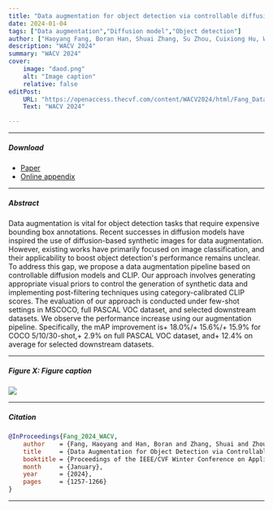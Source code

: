 ```yaml
---
title: "Data augmentation for object detection via controllable diffusion models" 
date: 2024-01-04
tags: ["Data augmentation","Diffusion model","Object detection"]
author: ["Haoyang Fang, Boran Han, Shuai Zhang, Su Zhou, Cuixiong Hu, Wen-Ming Ye"]
description: "WACV 2024" 
summary: "WACV 2024" 
cover:
    image: "daod.png"
    alt: "Image caption"
    relative: false
editPost:
    URL: "https://openaccess.thecvf.com/content/WACV2024/html/Fang_Data_Augmentation_for_Object_Detection_via_Controllable_Diffusion_Models_WACV_2024_paper.html"
    Text: "WACV 2024"

---
```


---

##### Download

+ [Paper](https://openaccess.thecvf.com/content/WACV2024/papers/Fang_Data_Augmentation_for_Object_Detection_via_Controllable_Diffusion_Models_WACV_2024_paper.pdf)
+ [Online appendix](https://openaccess.thecvf.com/content/WACV2024/supplemental/Fang_Data_Augmentation_for_WACV_2024_supplemental.pdf)

---

##### Abstract

Data augmentation is vital for object detection tasks that require expensive bounding box annotations. Recent successes in diffusion models have inspired the use of diffusion-based synthetic images for data augmentation. However, existing works have primarily focused on image classification, and their applicability to boost object detection's performance remains unclear. To address this gap, we propose a data augmentation pipeline based on controllable diffusion models and CLIP. Our approach involves generating appropriate visual priors to control the generation of synthetic data and implementing post-filtering techniques using category-calibrated CLIP scores. The evaluation of our approach is conducted under few-shot settings in MSCOCO, full PASCAL VOC dataset, and selected downstream datasets. We observe the performance increase using our augmentation pipeline. Specifically, the mAP improvement is+ 18.0%/+ 15.6%/+ 15.9% for COCO 5/10/30-shot,+ 2.9% on full PASCAL VOC dataset, and+ 12.4% on average for selected downstream datasets.

---

##### Figure X: Figure caption

![](daod.png.png)

---

##### Citation

```BibTeX
@InProceedings{Fang_2024_WACV,
    author    = {Fang, Haoyang and Han, Boran and Zhang, Shuai and Zhou, Su and Hu, Cuixiong and Ye, Wen-Ming},
    title     = {Data Augmentation for Object Detection via Controllable Diffusion Models},
    booktitle = {Proceedings of the IEEE/CVF Winter Conference on Applications of Computer Vision (WACV)},
    month     = {January},
    year      = {2024},
    pages     = {1257-1266}
}
```

---

